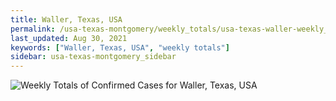 ```yaml
---
title: Waller, Texas, USA
permalink: /usa-texas-montgomery/weekly_totals/usa-texas-waller-weekly_totals.html
last_updated: Aug 30, 2021
keywords: ["Waller, Texas, USA", "weekly totals"]
sidebar: usa-texas-montgomery_sidebar
---
```


![Weekly Totals of Confirmed Cases for Waller, Texas, USA](/covid_tracker/images/graphs/usa-texas-waller-weekly_totals_graph.png)
